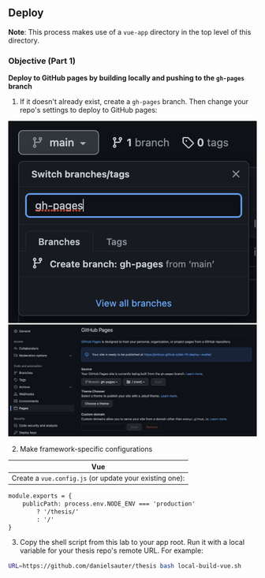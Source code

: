 ## Deploy

**Note**: This process makes use of a `vue-app` directory in the top level of this directory.

### Objective (Part 1)

**Deploy to GitHub pages by building locally and pushing to the `gh-pages` branch**

1. If it doesn't already exist, create a `gh-pages` branch. Then change your repo's settings to deploy to GitHub pages:

<img src='./create-branch.png' width="600px">

<img src='./gh-pages.png' width="600px"/>

2. Make framework-specific configurations

| Vue                                                     |
| ------------------------------------------------------- |
| Create a `vue.config.js` (or update your existing one): |

```
module.exports = {
    publicPath: process.env.NODE_ENV === 'production'
        ? '/thesis/'
        : '/'
}
```

3. Copy the shell script from this lab to your app root. Run it with a local variable for your thesis repo's remote URL. For example:

```bash
URL=https://github.com/danielsauter/thesis bash local-build-vue.sh
```